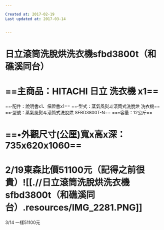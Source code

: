 ```yaml
---

Created at: 2017-02-19
Last updated at: 2017-03-14


---
```


# 日立滾筒洗脫烘洗衣機sfbd3800t（和礁溪同台）


# 

# ==主商品：HITACHI 日立 洗衣機 x1==

==‧配件：說明書x1、保證書x1==
==‧型式：蒸氣風熨斗滾筒式洗脫烘 洗衣機==
==‧型號：蒸氣風熨斗滾筒式洗脫烘 SFBD3800T-N==
==•容量：12公斤==

# ==•外觀尺寸(公厘)寬x高x深：735x620x1060==

# 2/19東森比價51100元（記得之前很貴）![[.//日立滾筒洗脫烘洗衣機sfbd3800t（和礁溪同台）.resources/IMG_2281.PNG]]

3/14 一樣51100元

